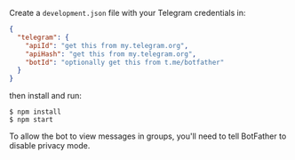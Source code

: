 
Create a `development.json` file with your Telegram credentials in:
```json
{
  "telegram": {
    "apiId": "get this from my.telegram.org",
    "apiHash": "get this from my.telegram.org",
    "botId": "optionally get this from t.me/botfather"
  }
}
```

then install and run:

```console
$ npm install
$ npm start
```

To allow the bot to view messages in groups, you'll need to tell BotFather to disable privacy mode.
